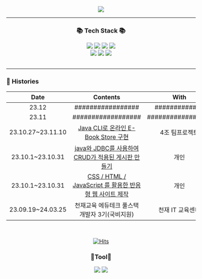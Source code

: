<div align=center>
	<img src="https://capsule-render.vercel.app/api?type=waving&color=auto&height=200&section=header&text=Rak!&fontSize=90" />	
</div>

---

<div align=center>
	<h3>📚 Tech Stack 📚</h3>
</div>
<div align="center">
	<img src="https://img.shields.io/badge/Java-007396?style=flat&logo=Conda-Forge&logoColor=white" />
	<img src="https://img.shields.io/badge/HTML5-E34F26?style=flat&logo=HTML5&logoColor=white" />
	<img src="https://img.shields.io/badge/CSS3-1572B6?style=flat&logo=CSS3&logoColor=white" />
	<img src="https://img.shields.io/badge/JavaScript-F7DF1E?style=flat&logo=JavaScript&logoColor=white" />
	<br>	
	<img src="https://img.shields.io/badge/MySQL-4479A1?style=flat&logo=MySQL&logoColor=white" />
	<img src="https://img.shields.io/badge/MariaDB-003545?style=flat&logo=MariaDB&logoColor=white" />
	<img src="https://img.shields.io/badge/Mybatis-000000?style=flat&logo=Fluentd&logoColor=white" />
	<br><br>
</div>

---
### 🎥 Histories

<div align="center">
	
| Date | Contents | With |
|:---:|:---:|:---:|
| 23.12 | ################# | ############# |
| 23.11 | ################## |################# |
| 23.10.27~23.11.10 |[Java CLI로 온라인 E-Book Store 구현](https://github.com/raknrak/Team_ProJect)| 4조 팀프로젝트 |
| 23.10.1~23.10.31 | [java와 JDBC를 사용하여 CRUD가 적용된 게시판 만들기](https://github.com/raknrak/java_make_board) | 개인 |
| 23.10.1~23.10.31 | [CSS / HTML / JavaScript 를 활용한 반응형 웹 사이트 제작](https://github.com/raknrak/MakeWebPage) | 개인 |
| 23.09.19~24.03.25 | 천재교육 에듀테크 풀스택 개발자 3기(국비지원) | 천재 IT 교육센터 |


  
</div>
<br>
<div align="center">	
	
[![Hits](https://hits.seeyoufarm.com/api/count/incr/badge.svg?url=https%3A%2F%2Fgithub.com%2Fwwnoov%2Fwwnoov&count_bg=%23454942&title_bg=%23555555&icon=github.svg&icon_color=%23E7E7E7&title=GitHub&edge_flat=false)](https://hits.seeyoufarm.com)

</div>
 <div align=center>
   	<p><h3>📃Tool📃</h3></p>
   	 <div>
        <img src="https://img.shields.io/badge/Github-181717?style=for-the-badge&logo=github&logoColor=white">
        <img src="https://img.shields.io/badge/Notion-000000?style=for-the-badge&logo=Notion&logoColor=white">
        </div><br>
</div>
<br>
<div align="center">	
